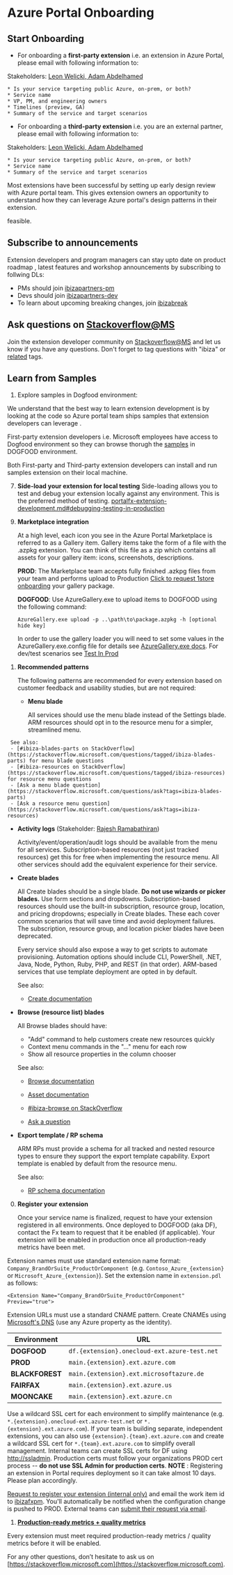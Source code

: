 # Azure Portal Onboarding
<!-- TODO:  deprecate the following  section of this document by removing it.  It has been  replaced by  portalfx-extensions-contacts.md -->

## Start Onboarding

* For onboarding a **first-party extension** i.e. an extension  in Azure Portal, please email with following information to:

Stakeholders: [Leon Welicki, Adam Abdelhamed](mailto:ibiza-onboading-kick@microsoft.com?subject=Azure%20portal%20onboarding)

<!-- TODO:  deprecate the preceding section of this document by removing it.  It has been  replaced by  portalfx-extensions-contacts.md -->

<!-- TODO:  deprecate the following  section of this document by removing it.  It has been  replaced by  portalfx-extensions-forDevelopers-procedures.md -->
    * Is your service targeting public Azure, on-prem, or both?
    * Service name
    * VP, PM, and engineering owners
    * Timelines (preview, GA)
    * Summary of the service and target scenarios

* For onboarding a **third-party extension** i.e. you are an external partner, please email with following information to:

Stakeholders: [Leon Welicki, Adam Abdelhamed](mailto:ibiza-onboading-kick@microsoft.com?subject=Azure%20portal%20onboarding)

    * Is your service targeting public Azure, on-prem, or both?
    * Service name
    * Summary of the service and target scenarios


Most extensions have been successful by setting up early design review with Azure portal team. This gives extension owners an opportunity to understand how they can leverage Azure portal's design patterns in their extension.

feasible.

## Subscribe to announcements

Extension developers and program managers can stay upto date on product roadmap , latest features and workshop announcements by subscribing  to follwing DLs:

* PMs should join [ibizapartners-pm](http://igroup/join/ibizapartners-pm)
* Devs should join [ibizapartners-dev](http://igroup/join/ibizapartners-dev)
* To learn about upcoming breaking changes, join [ibizabreak](http://igroup/join/ibizabreak)


## Ask questions on [Stackoverflow@MS](https://stackoverflow.microsoft.com)

Join the extension developer community on [Stackoverflow@MS](https://stackoverflow.microsoft.com)  and let us know if you have any questions. Don't forget to tag questions with "ibiza" or [related](portalfx-stackoverflow.md) tags.
<!-- TODO:  deprecate the preceding  section of this document by removing it.  It has been  replaced by  portalfx-extensions-forDevelopers-procedures.md -->
<!-- TODO:  deprecate the following  section of this document by removing it.  It has been  replaced by  top-extensions-samples.md -->
## Learn from Samples

1. Explore samples in Dogfood environment:

We understand that the best way to learn extension development is by looking at the code so Azure portal team ships samples that extension developers can leverage .

First-party extension developers i.e. Microsoft employees have access to Dogfood environment so they can browse thorugh the [samples](http://aka.ms/portalfx/samples#blade/SamplesExtension/SDKBlade) in DOGFOOD environment.

Both First-party and Third-party extension developers can install and run samples extension on their local machine.
<!-- TODO:  deprecate the preceding  section of this document by removing it.  It has been  replaced by  top-extensions-samples.md -->
<!-- TODO:  deprecate the following   section of this document by removing it.  It has been  replaced by  portalfx-extensions-production-testing-overview.md -->

7. **Side-load your extension for local testing**
   Side-loading allows you to test and debug your extension locally against any environment. This is the preferred method of testing.
   [portalfx-extension-development.md#debugging-testing-in-production](portalfx-extension-development.md#debugging-testing-in-production)
<!-- TODO:  deprecate the preceding  section of this document by removing it.  It has been  replaced by  portalfx-extensions-production-testing-overview.md -->
<!-- TODO:  deprecate the following  section of this document by removing it.  It has been  replaced by  portalfx-extensions-onboarding-procedures.md -->
9. **Marketplace integration**

   At a high level, each icon you see in the Azure Portal Marketplace is referred to as a Gallery item. Gallery items
   take the form of a file with the .azpkg extension. You can think of this file as a zip which contains all assets for
   your gallery item: icons, screenshots, descriptions.

   **PROD**: The Marketplace team accepts fully finished .azkpg files from your team and performs upload to Production <a HREF="mailto:1store@microsoft.com?subject=Marketplace Onboarding Request&body=Attach your *.azpkg to this email, fill in the replacements and send.%0A%0AHi 1store, I would like to onboard the attached package to Prod. %0A%0AIn addition to the Marketplace I &lt;do/don't&gt; want to be included in the '+' New flyout experience">Click to request 1store onboarding</a> your gallery package.

   **DOGFOOD**: Use AzureGallery.exe to upload items to DOGFOOD using the following command:

   `AzureGallery.exe upload -p ..\path\to\package.azpkg -h [optional hide key]`

   In order to use the gallery loader you will need to set some values in the AzureGallery.exe.config file for details see [AzureGallery.exe docs](../../gallery-sdk/generated/index-gallery.md#gallery-item-specificiations). For dev/test scenarios see [Test In Prod](../../gallery-sdk/generated/index-gallery.md##gallery-package-development-and-debugging-testing-in-production)

<!-- TODO:  deprecate the preceding  section of this document by removing it.  It has been  replaced by  portalfx-extensions-onboarding-procedures.md -->

<!-- TODO:  deprecate the following   section of this document by removing it.  It has been  replaced by  portalfx-extensions-bp-blades.md -->

1. **Recommended patterns**

   The following patterns are recommended for every extension based on customer feedback and usability studies, but are
   not required:

   - **Menu blade**

     All services should use the menu blade instead of the Settings blade. ARM resources should opt in to the resource
     menu for a simpler, streamlined menu.
     <!-- TODO:  deprecate the preceding section of this document by removing it.  It has been  replaced by  portalfx-extensions-bp-blades.md -->
<!-- TODO:  deprecate the following   section of this document by removing it.  It has been  replaced by  portalfx-stackoverflow.md -->
     See also:
     - [#ibiza-blades-parts on StackOverflow](https://stackoverflow.microsoft.com/questions/tagged/ibiza-blades-parts) for menu blade questions
     - [#ibiza-resources on StackOverflow](https://stackoverflow.microsoft.com/questions/tagged/ibiza-resources) for resource menu questions
     - [Ask a menu blade question](https://stackoverflow.microsoft.com/questions/ask?tags=ibiza-blades-parts)
     - [Ask a resource menu question](https://stackoverflow.microsoft.com/questions/ask?tags=ibiza-resources)
<!-- TODO:  deprecate the preceding  section of this document by removing it.  It has been  replaced by  portalfx-stackoverflow.md -->
   - **Activity logs** (Stakeholder: [Rajesh Ramabathiran](mailto:ibiza-activity-logs@microsoft.com))

      Activity/event/operation/audit logs should be available from the menu for all services. Subscription-based
      resources (not just tracked resources) get this for free when implementing the resource menu. All other services
      should add the equivalent experience for their service.

     <!-- TODO:  deprecate the following section of this document by removing it.  It has been  replaced by  portalfx-extensions-bp-blades.md -->
   - **Create blades**

     All Create blades should be a single blade. **Do not use wizards or picker blades.** Use form sections and
     dropdowns. Subscription-based resources should use the built-in subscription, resource group, location, and
     pricing dropdowns; especially in Create blades. These each cover common scenarios that will save time and avoid
     deployment failures. The subscription, resource group, and location picker blades have been deprecated.

     Every service should also expose a way to get scripts to automate provisioning. Automation options should include
     CLI, PowerShell, .NET, Java, Node, Python, Ruby, PHP, and REST (in that order). ARM-based services that use
     template deployment are opted in by default.

     See also:
     - [Create documentation](portalfx-extension-development.md#common-scenarios-building-create-experiences)
          <!-- TODO:  deprecate the preceding section of this document by removing it.  It has been  replaced by  portalfx-extensions-bp-blades.md -->
     <!-- TODO:  deprecate the following   section of this document by removing it.  It has been  replaced by  portalfx-stackoverflow.md --
     - [#ibiza-create on StackOverflow](https://stackoverflow.microsoft.com/questions/tagged/ibiza-create)
     - [Ask a question](https://stackoverflow.microsoft.com/questions/ask?tags=ibiza-create)
     <!-- TODO:  deprecate the preceding  section of this document by removing it.  It has been  replaced by  portalfx-stackoverflow.md --
        <!-- TODO:  deprecate the following section of this document by removing it.  It has been  replaced by  portalfx-extensions-bp-blades.md -->
   - **Browse (resource list) blades**

      All Browse blades should have:
      - "Add" command to help customers create new resources quickly
      - Context menu commands in the "..." menu for each row
      - Show all resource properties in the column chooser

      See also:
      - [Browse documentation](top-extensions-browse.md)
      - [Asset documentation](portalfx-assets.md)
      - [#ibiza-browse on StackOverflow](https://stackoverflow.microsoft.com/questions/tagged/ibiza-browse)
      - [Ask a question](https://stackoverflow.microsoft.com/questions/ask?tags=ibiza-browse)

        <!-- TODO:  deprecate the preceding section of this document by removing it.  It has been  replaced by  portalfx-extensions-bp-blades.md -->
   - **Export template / RP schema**

     ARM RPs must provide a schema for all tracked and nested resource types to ensure they support the export template
     capability. Export template is enabled by default from the resource menu.

     See also:
     - [RP schema documentation](http://aka.ms/rpschema)

     <!-- TODO:  deprecate the following   section of this document by removing it.  It has been  replaced by portalfx-extensions-forDevelopers-procedures.md  -->
     
0. **Register your extension**

   Once your service name is finalized, request to have your extension registered in all environments. Once deployed to
   DOGFOOD (aka DF), contact the Fx team to request that it be enabled (if applicable). Your extension will be enabled
   in production once all production-ready metrics have been met.
  <!-- TODO:  deprecate the preceding    section of this document by removing it.  It has been  replaced by portalfx-extensions-forDevelopers-procedures.md  -->
  
  <!-- TODO:  deprecate the following   section of this document by removing it.  It has been  replaced by      portalfx-extensions-configuration-overview.md  -->

   Extension names must use standard extension name format: `Company_BrandOrSuite_ProductOrComponent` 
   (e.g. `Contoso_Azure_{extension}` or `Microsoft_Azure_{extension}`). Set the extension name in `extension.pdl` as
   follows:

   `<Extension Name="Company_BrandOrSuite_ProductOrComponent" Preview="true">`
  <!-- TODO:  deprecate the preceding    section of this document by removing it.  It has been  replaced by      portalfx-extensions-configuration-overview.md  -->

<!--  TODO:  Deprecate the following section of this document by removing it and replacing it with a link to portalfx-extensions-cnames.md  -->
   Extension URLs must use a standard CNAME pattern. Create CNAMEs using
   [Microsoft's DNS](http://msinterface/form.aspx?ID=4260) (use any Azure property as the identity).

   | Environment     | URL |
   | --------------- | ----- |
   | **DOGFOOD**     | `df.{extension}.onecloud-ext.azure-test.net` |
   | **PROD**        | `main.{extension}.ext.azure.com` |
   | **BLACKFOREST** | `main.{extension}.ext.microsoftazure.de` |
   | **FAIRFAX**     | `main.{extension}.ext.azure.us` |
   | **MOONCAKE**    | `main.{extension}.ext.azure.cn` |

<!--  TODO:  Deprecate the previous  section of this document by removing it and replacing it with a link to portalfx-extensions-cnames.md  -->

<!-- TODO:  deprecate the following  section of this document by removing it.  It has been  replaced by portalfx-extensions-faq-forDevelopers.md  -->
   Use a wildcard SSL cert for each environment to simplify maintenance (e.g. `*.{extension}.onecloud-ext.azure-test.net`
   or `*.{extension}.ext.azure.com`). If your team is building separate, independent extensions, you can also use
   `{extension}.{team}.ext.azure.com` and create a wildcard SSL cert for `*.{team}.ext.azure.com` to simplify overall
   management. Internal teams can create SSL certs for DF using [http://ssladmin](http://ssladmin). Production certs
   must follow your organizations PROD cert process -- **do not use SSL Admin for production certs**.
   **NOTE** : Registering an extension in Portal requires deployment so it can take almost 10 days. Please plan accordingly.


   [Request to register your extension (internal only)](https://aka.ms/portalfx/newextension) and email the work item id
   to [ibizafxpm](mailto:ibizafxpm@microsoft.com?subject=Register%20extension). You'll automatically be notified when the
   configuration change is pushed to PROD. External teams can
   <a href="mailto:ibizafxpm@microsoft.com?subject=[Onboarding Request] Add &lt;Name&gt; extension to the portal&body=Extension name:  Company_[BrandOrSuite_]ProductOrComponent (e.g. Contoso_SomeSku_SomeProduct or Contoso_SomeProduct)%0A%0AURLs  (must adhere to pattern)%0APROD-- main.&lt;extension&gt;.ext.contoso.com%0A%0AContact info%0ABusiness Contacts:_________%0ADev leads: _________%0APROD on-call email: _________%0A">submit their request via email</a>.
<!-- TODO:  deprecate the preceding   section of this document by removing it.  It has been  replaced by portalfx-extensions-faq-forDevelopers.md  -->

<!-- TODO:  deprecate the following  section of this document by removing it.  It has been  replaced by portalfx-extensions-onboarding-criteria in the portalfx-extensions-onboarding.md document.   -->

1. **[Production-ready metrics  + quality metrics](top-extensions-production-ready-metrics.md)**
<!-- TODO:  deprecate the preceding   section of this document by removing it.  It has been  replaced by portalfx-extensions-onboarding-criteria in the portalfx-extensions-onboarding.md document.   -->


<!-- TODO:  deprecate the following    section of this document by removing it.  It has been  replaced by portalfx-extensions-faq-forDevelopers.md  -->
   Every extension must meet required production-ready metrics / quality metrics before it will be enabled.

For any other questions, don’t hesitate to ask us on [https://stackoverflow.microsoft.com](https://stackoverflow.microsoft.com).
<!-- TODO:  deprecate the preceding   section of this document by removing it.  It has been  replaced by portalfx-extensions-faq-forDevelopers.md  -->